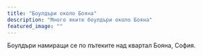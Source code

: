```yaml
---
title: "Боулдъри около Бояна"
description: "Много яките боулдъри около Бояна"
featured_image: ""
---
```

Боулдъри намиращи се по пътеките над квартал Бояна, София.

